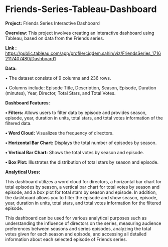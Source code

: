 # Friends-Series-Tableau-Dashboard

**Project:** Friends Series Interactive Dashboard

**Overview**: This project involves creating an interactive dashboard using Tableau, based on data from the Friends series.

**Link :** https://public.tableau.com/app/profile/cigdem.sahin/viz/FriendsSeries_17162117407480/Dashboard1 

**Data:**

•	The dataset consists of 9 columns and 236 rows.

•	Columns include: Episode Title, Description, Season, Episode, Duration (minutes), Year, Director, Total Stars, and Total Votes.

**Dashboard Features:**

**•	Filters:** Allows users to filter data by episode and provides season, episode, year, duration in units, total stars, and total votes information of the filtered data.

**•	Word Cloud:** Visualizes the frequency of directors.

**•	Horizontal Bar Chart:** Displays the total number of episodes by season.

**•	Vertical Bar Chart:** Shows the total votes by season and episode.

**•	Box Plot:** Illustrates the distribution of total stars by season and episode.

**Analytical Uses:**

This dashboard utilizes a word cloud for directors, a horizontal bar chart for total episodes by season, a vertical bar chart for total votes by season and episode, and a box plot for total stars by season and episode. In addition, the dashboard allows you to filter the episode and show season, episode, year, duration in units, total stars, and total votes information for the filtered episode.

This dashboard can be used for various analytical purposes such as understanding the influence of directors on the series, measuring audience preferences between seasons and series episodes, analyzing the total votes given for each season and episode, and accessing all detailed information about each selected episode of Friends series.
